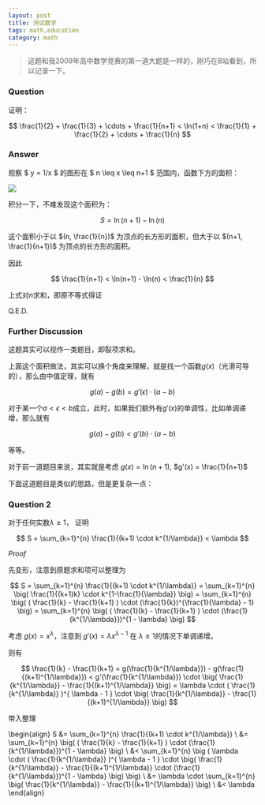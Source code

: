 ```yaml
---
layout: post
title: 测试数学
tags: math,education
category: math
---
```


> 这题和我2009年高中数学竞赛的第一道大题是一样的，刚巧在B站看到，所以记录一下。

### Question

证明：

$$
    \frac{1}{2} + \frac{1}{3} + \cdots + \frac{1}{n+1}
    < \ln(1+n) 
    < 
    \frac{1}{1} + \frac{1}{2} + \cdots + \frac{1}{n}
$$

### Answer

观察 $ y = 1/x $ 的图形在 $ n \leq x \leq n+1 $ 范围内，函数下方的面积：

![](https://crsando.github.io/images/2024-10-18/demo.png)

积分一下，不难发现这个面积为：

$$
    S = \ln(n+1) - \ln(n)
$$

这个面积小于以 $(n, \frac{1}{n})$ 为顶点的长方形的面积，但大于以 $(n+1, \frac{1}{n+1})$ 为顶点的长方形的面积。

因此

$$
    \frac{1}{n+1} < \ln(n+1) - \ln(n) < \frac{1}{n}
$$

上式对$n$求和，即原不等式得证

Q.E.D.

### Further Discussion

这题其实可以视作一类题目，即裂项求和。

上面这个面积做法，其实可以换个角度来理解，就是找一个函数$g(x)$（光滑可导的），那么由中值定理，就有

$$
    g(a) - g(b) = g'(\epsilon) \cdot (a - b)
$$

对于某一个$a < \epsilon < b$成立，此时，如果我们额外有$g'(x)$的单调性，比如单调递增，那么就有

$$
    g(a) - g(b) < g'(b) \cdot (a - b)
$$

等等。

对于前一道题目来说，其实就是考虑 $g(x) = \ln(n+1)$, $g'(x) = \frac{1}{n+1}$

下面这道题目是类似的思路，但是更复杂一点：

### Question 2

对于任何实数$\lambda \geq 1$， 证明

$$
    S = \sum_{k=1}^{n} \frac{1}{(k+1) \cdot k^{1/\lambda}} < \lambda
$$

*Proof*

先变形，注意到原题求和项可以整理为

$$
    S = \sum_{k=1}^{n} \frac{1}{(k+1) \cdot k^{1/\lambda}}
        = \sum_{k=1}^{n} \big( \frac{1}{(k+1)k} \cdot k^{1-\frac{1}{\lambda}} \big)
        = \sum_{k=1}^{n} \big( ( \frac{1}{k} - \frac{1}{k+1} ) 
            \cdot (\frac{1}{k})^{\frac{1}{\lambda} - 1} \big)
        = \sum_{k=1}^{n} \big( ( \frac{1}{k} - \frac{1}{k+1} ) 
            \cdot (\frac{1}{k^{1/\lambda}})^{1 - \lambda} \big)
$$

考虑 $g(x) = x^{\lambda}$，注意到 $g'(x) = \lambda x ^{ \lambda - 1 }$ 在 $\lambda \geq 1$的情况下单调递增。

则有

$$
    \frac{1}{k} - \frac{1}{k+1} 
    = g(\frac{1}{k^{1/\lambda}}) - g(\frac{1}{(k+1)^{1/\lambda}}) 
        < g'(\frac{1}{k^{1/\lambda}}) 
            \cdot \big( 
                    \frac{1}{k^{1/\lambda}} - \frac{1}{(k+1)^{1/\lambda}}
                \big)
        = \lambda \cdot ( \frac{1}{k^{1/\lambda}} )^{ \lambda - 1 }
            \cdot \big( 
                    \frac{1}{k^{1/\lambda}} - \frac{1}{(k+1)^{1/\lambda}}
                \big)
$$

带入整理

\begin{align}
    S &= \sum_{k=1}^{n} \frac{1}{(k+1) \cdot k^{1/\lambda}} \\
        &= \sum_{k=1}^{n} \big( ( \frac{1}{k} - \frac{1}{k+1} ) 
            \cdot (\frac{1}{k^{1/\lambda}})^{1 - \lambda} \big) \\ 
        &< \sum_{k=1}^{n} 
            \big ( 
            \lambda \cdot 
            ( \frac{1}{k^{1/\lambda}} )^{ \lambda - 1 }
            \cdot \big( 
                    \frac{1}{k^{1/\lambda}} - \frac{1}{(k+1)^{1/\lambda}}
            \cdot (\frac{1}{k^{1/\lambda}})^{1 - \lambda} \big)
            \big) \\
        &= \lambda \cdot \sum_{k=1}^{n} 
            \big( 
                    \frac{1}{k^{1/\lambda}} - \frac{1}{(k+1)^{1/\lambda}}
                \big) \\
        &< \lambda
\end{align}